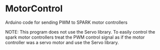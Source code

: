 # MotorControl
Arduino code for sending PWM to SPARK motor controllers

NOTE: This program does not use the Servo library. To easily control the spark motor controllers treat the PWM control signal as if the motor controller was a servo motor and use the Servo library.

